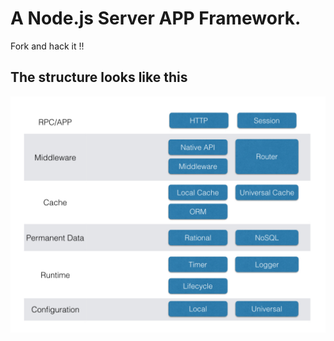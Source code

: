 # A Node.js Server APP Framework.

Fork and hack it !!

## The structure looks like this

![Structure](https://raw.githubusercontent.com/kitt1987/ansaf/master/doc/arch.jpeg)
